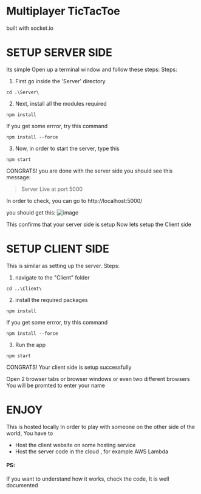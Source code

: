 # Multiplayer TicTacToe

built with socket.io


# SETUP SERVER SIDE

Its simple
Open up a terminal window and follow these steps:
Steps:
1. First go inside the 'Server' directory
```
cd .\Server\
```

2. Next, install all the modules required
```
npm install
```
If you get some errror, try this command
```
npm install --force
```
3. Now, in order to start the server, type this
```
npm start
```

CONGRATS! you are done with the server side
you should see this message:
>Server Live at port 5000

In order to check,
you can go to http://localhost:5000/

you should get this:
![image](https://github.com/sagnik-p/multiplayer_tictactoe/assets/130753205/fee15130-3e58-4edf-81ac-249afb6d8ff2)


This confirms that your server side is setup
Now lets setup the Client side

# SETUP CLIENT SIDE

This is similar as setting up the server.
Steps:
1. navigate to the "Client" folder
```
cd ..\Client\
```
2. install the required packages
```
npm install
```
If you get some errror, try this command
```
npm install --force
```
3. Run the app
```
npm start
```
CONGRATS! Your client side is setup successfully

Open 2 browser tabs or browser windows or even two different browsers
You will be promted to enter your name

# ENJOY

This is hosted locally 
In order to play with someone on the other side of the world, You have to
- Host the client website on some hosting service
- Host the server code in the cloud , for example AWS Lambda

#### PS: 
If you want to understand how it works, check the code, It is well documented